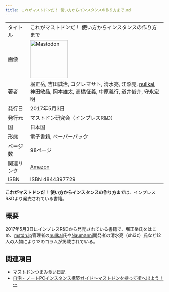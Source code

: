 ```yaml
---
title: これがマストドンだ！ 使い方からインスタンスの作り方まで.md
---
```

<div>

|            |                                                                                                                                                                                                                                                                                                        |
|------------|--------------------------------------------------------------------------------------------------------------------------------------------------------------------------------------------------------------------------------------------------------------------------------------------------------|
| タイトル   | これがマストドンだ！ 使い方からインスタンスの作り方まで                                                                                                                                                                                                                                                |
| 画像       | [<img src="/images/thumb/0/00/Mastodon_logo.png/120px-Mastodon_logo.png" srcset="/images/thumb/0/00/Mastodon_logo.png/180px-Mastodon_logo.png 1.5x, /images/0/00/Mastodon_logo.png 2x" width="120" height="120" alt="Mastodon" />](/%E3%83%95%E3%82%A1%E3%82%A4%E3%83%AB:Mastodon_logo.png "Mastodon") |
| 著者       | 堀正岳, 吉田誠治, コグレマサト, 清水亮, 江添亮, [nullkal](/Nullkal "Nullkal"), 神田敏晶, 岡本雄太, 高橋征義, 中原義行, 道井俊介, 守永宏明                                                                                                                                                              |
| 発行日     | 2017年5月3日                                                                                                                                                                                                                                                                                           |
| 発行元     | マストドン研究会（インプレスR&D）                                                                                                                                                                                                                                                                      |
| 国         | 日本国                                                                                                                                                                                                                                                                                                 |
| 形態       | 電子書籍, ペーパーパック                                                                                                                                                                                                                                                                               |
| ページ数   | 98ページ                                                                                                                                                                                                                                                                                               |
| 関連リンク | <a href="https://www.amazon.co.jp/dp/B072F1285R" rel="nofollow">Amazon</a>                                                                                                                                                                                                                             |
| ISBN       | ISBN 4844397729                                                                                                                                                                                                                                                                                        |

**これがマストドンだ！ 使い方からインスタンスの作り方まで**は、インプレスR&Dより発売されている書籍。

## 概要

2017年5月3日にインプレスR&Dから発売されている書籍で、堀正岳氏をはじめ、[mstdn.jp](/Mstdn.jp "Mstdn.jp")管理者の[nullkal](/Nullkal "Nullkal")氏や[Naumanni](/Naumanni "Naumanni")開発者の清水亮（shi3z）氏など12人の人物により12のコラムが掲載されている。

## 関連項目

-   [マストドンつまみ食い日記](/%E3%83%9E%E3%82%B9%E3%83%88%E3%83%89%E3%83%B3%E3%81%A4%E3%81%BE%E3%81%BF%E9%A3%9F%E3%81%84%E6%97%A5%E8%A8%98 "マストドンつまみ食い日記")
-   [自宅・ノートPCインスタンス構築ガイド～マストドンを持って街へ出よう！～](/%E8%87%AA%E5%AE%85%E3%83%BB%E3%83%8E%E3%83%BC%E3%83%88PC%E3%82%A4%E3%83%B3%E3%82%B9%E3%82%BF%E3%83%B3%E3%82%B9%E6%A7%8B%E7%AF%89%E3%82%AC%E3%82%A4%E3%83%89%EF%BD%9E%E3%83%9E%E3%82%B9%E3%83%88%E3%83%89%E3%83%B3%E3%82%92%E6%8C%81%E3%81%A3%E3%81%A6%E8%A1%97%E3%81%B8%E5%87%BA%E3%82%88%E3%81%86%EF%BC%81%EF%BD%9E "自宅・ノートPCインスタンス構築ガイド～マストドンを持って街へ出よう！～")

</div>
